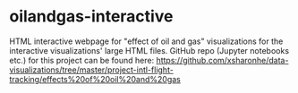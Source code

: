 # oilandgas-interactive
HTML interactive webpage for "effect of oil and gas" visualizations for the interactive visualizations' large HTML files. GitHub repo (Jupyter notebooks etc.) for this project can be found here: https://github.com/xsharonhe/data-visualizations/tree/master/project-intl-flight-tracking/effects%20of%20oil%20and%20gas
